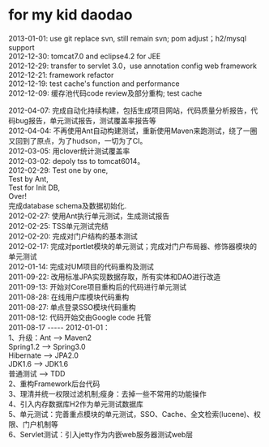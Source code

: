 for my kid daodao  
============  
  
2013-01-01: use git replace svn, still remain svn; pom adjust；h2/mysql support  
2012-12-30: tomcat7.0 and eclipse4.2 for JEE  
2012-12-29: transfer to servlet 3.0，use annotation config web framework  
2012-12-21: framework refactor  
2012-12-19: test cache's function and performance  
2012-12-09: 缓存池代码code review及部分重构; test cache  
  
  
2012-04-07: 完成自动化持续构建，包括生成项目网站，代码质量分析报告，代码bug报告，单元测试报告，测试覆盖率报告等  
2012-04-04: 不再使用Ant自动构建测试，重新使用Maven来跑测试，绕了一圈又回到了原点，为了hudson，一切为了CI。  
2012-03-05: 用clover统计测试覆盖率  
2012-03-02: depoly tss to tomcat6014。  
2012-02-29: Test one by one,  
            Test by Ant,  
            Test for Init DB,  
            Over!  
            完成database schema及数据初始化.  
2012-02-27: 使用Ant执行单元测试，生成测试报告  
2012-02-25: TSS单元测试完结  
2012-02-20: 完成对门户结构的基本测试  
2012-02-17: 完成对portlet模块的单元测试；完成对门户布局器、修饰器模块的单元测试  
2012-01-14: 完成对UM项目的代码重构及测试  
2011-09-22: 改用标准JPA实现数据存取，所有实体和DAO进行改造  
2011-09-13: 开始对Core项目重构后的代码进行单元测试  
2011-08-28: 在线用户库模块代码重构  
2011-08-27: 单点登录SSO模块代码重构  
2011-08-12: 代码开始交由Google code 托管  
2011-08-17 ----- 2012-01-01：  
   1、升级：Ant --> Maven2   
	    Spring1.2 --> Spring3.0   
	    Hibernate --> JPA2.0  
	    JDK1.6 --> JDK1.6  
	    普通测试 --> TDD  
   2、重构Framework后台代码  
   3、理清并统一权限过滤机制;瘦身：去掉一些不常用的功能操作  
   4、引入内存数据库H2作为单元测试数据库  
   5、单元测试：完善重点模块的单元测试，SSO、Cache、全文检索(lucene)、权限、门户机制等  
   6、Servlet测试：引入jetty作为内嵌web服务器测试web层